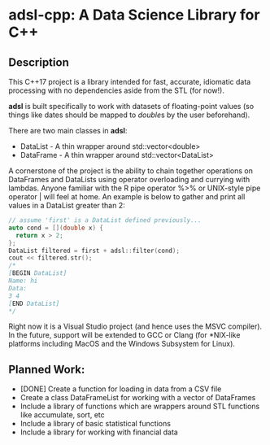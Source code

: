# adsl-cpp: A Data Science Library for C++
## Description
This C++17 project is a library intended for fast, accurate, idiomatic data processing with no dependencies aside from the STL (for now!).

**adsl** is built specifically to work with datasets of floating-point values (so things like dates should be mapped to *double*s by the user beforehand).

There are two main classes in **adsl**:
* DataList - A thin wrapper around std::vector\<double\>
* DataFrame - A thin wrapper around std::vector\<DataList\>

A cornerstone of the project is the ability to chain together operations on DataFrames and DataLists using operator overloading and currying with lambdas. Anyone familiar with the R pipe operator %>% or UNIX-style pipe operator | will feel at home. An example is below to gather and print all values in a DataList greater than 2:
```c
// assume 'first' is a DataList defined previously...
auto cond = [](double x) {
  return x > 2;
};
DataList filtered = first + adsl::filter(cond);
cout << filtered.str();
/*
[BEGIN DataList]
Name: hi
Data:
3 4
[END DataList]
*/
```

Right now it is a Visual Studio project (and hence uses the MSVC compiler). In the future, support will be extended to GCC or Clang (for \*NIX-like platforms including MacOS and the Windows Subsystem for Linux).

## Planned Work:
* [DONE] Create a function for loading in data from a CSV file
* Create a class DataFrameList for working with a vector of DataFrames
* Include a library of functions which are wrappers around STL functions like accumulate, sort, etc
* Include a library of basic statistical functions
* Include a library for working with financial data
